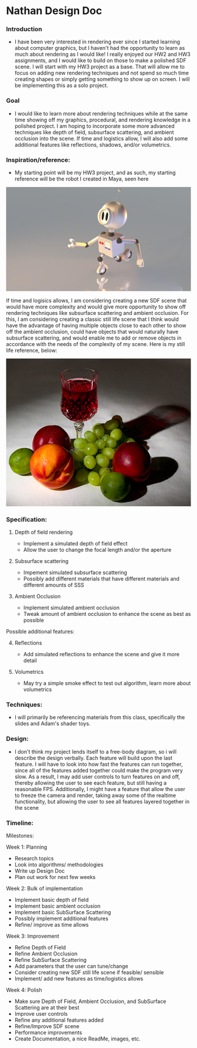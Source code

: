 # Nathan Design Doc

### Introduction
- I have been very interested in rendering ever since I started learning about computer graphics, but I haven't had the opportunity to learn as much about rendering as I would like! I really enjoyed our HW2 and HW3 assignments, and I would like to build on those to make a polished SDF scene. I will start with my HW3 project as a base. That will allow me to focus on adding new rendering techniques and not spend so much time creating shapes or simply getting something to show up on screen. I will be implementing this as a solo project.

### Goal
- I would like to learn more about rendering techniques while at the same time showing off my graphics, procedural, and rendering knowledge in a polished project. I am hoping to incorporate some more advanced techniques like depth of field, subsurface scattering, and ambient occlusion into the scene. If time and logistics allow, I will also add some additional features like reflections, shadows, and/or volumetrics.

### Inspiration/reference:
- My starting point will be my HW3 project, and as such, my starting reference will be the robot I created in Maya, seen here

![](RobotReference.jpg)

If time and logisics allows, I am considering creating a new SDF scene that would have more complexity and would give more opportunity to show off rendering techniques like subsurface scattering and ambient occlusion. For this, I am considering creating a classic still life scene that I think would have the advantage of having multiple objects close to each other to show off the ambient occlusion, could have objects that would naturally have subsurface scattering, and would enable me to add or remove objects in accordance with the needs of the complexity of my scene. Here is my still life reference, below:

![](StillLifeReference.jpg)


### Specification:
1) Depth of field rendering
    - Implement a simulated depth of field effect
    - Allow the user to change the focal length and/or the aperture

2) Subsurface scattering
    - Impement simulated subsurface scattering
    - Possibly add different materials that have different materials and different amounts of SSS

3) Ambient Occlusion
    - Implement simulated ambient occlusion
    - Tweak amount of ambient occlusion to enhance the scene as best as possible

Possible additional features:

4) Reflections
    - Add simulated reflections to enhance the scene and give it more detail

5) Volumetrics
    - May try a simple smoke effect to test out algorithm, learn more about volumetrics

### Techniques:
- I will primarily be referencing materials from this class, specifically the slides and Adam's shader toys. 

### Design:
- I don't think my project lends itself to a free-body diagram, so i will describe the design verbally. Each feature will build upon the last feature. I will have to look into how fast the features can run together, since all of the features added together could make the program very slow. As a result, I may add user controls to turn features on and off, thereby allowing the user to see each feature, but still having a reasonable FPS. Additionally, I might have a feature that allow the user to freeze the camera and render, taking away some of the realtime functionality, but allowing the user to see all features layered together in the scene

### Timeline:

Milestones:

Week 1: Planning
  - Research topics
  - Look into algorithms/ methodologies
  - Write up Design Doc
  - Plan out work for next few weeks

Week 2: Bulk of implementation
  - Implement basic depth of field
  - Implement basic ambient occlusion
  - Implement basic SubSurface Scattering
  - Possibly implement additional features
  - Refine/ improve as time allows

Week 3: Improvement
  - Refine Depth of Field
  - Refine Ambient Occlusion
  - Refine SubSurface Scattering
  - Add parameters that the user can tune/change
  - Consider creating new SDF still life scene if feasible/ sensible
  - Implement/ add new features as time/logistics allows

Week 4: Polish
  - Make sure Depth of Field, Ambient Occlusion, and SubSurface Scattering are at their best
  - Improve user controls
  - Refine any additional features added
  - Refine/Improve SDF scene
  - Performance improvements
  - Create Documentation, a nice ReadMe, images, etc.



